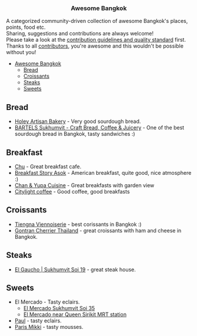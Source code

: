 <h3 align="center">Awesome Bangkok</h3>

A categorized community-driven collection of awesome Bangkok's places, points, food etc.  
Sharing, suggestions and contributions are always welcome!  
Please take a look at the [contribution guidelines and quality standard](https://github.com/jakshi/awesome-bangkok/blob/master/CONTRIBUTING.md) first.  
Thanks to all [contributors](https://github.com/jakshi/awesome-bangkok/graphs/contributors), you're awesome and this wouldn't be possible without you!

* [Awesome Bangkok](#awesome-bangkok)
  * [Bread](#bread)
  * [Croissants](#croissants)
  * [Steaks](#steaks)
  * [Sweets](#sweets)

## Bread

* [Holey Artisan Bakery](https://g.page/HoleyS31?share) - Very good sourdough bread.
* [BARTELS Sukhumvit - Craft Bread, Coffee & Juicery](https://goo.gl/maps/NdvvoLbU6BMQxUoN8) - One of the best sourdough bread in Bangkok, tasty sandwiches :)

## Breakfast

* [Chu](https://goo.gl/maps/8VJ73tpzH2cQLB549) - Great breakfast cafe.
* [Breakfast Story Asok](https://goo.gl/maps/riwZpyMRZ7QQqW7r7) - American breakfast, quite good, nice atmosphere :)
* [Chan & Yupa Cuisine](https://goo.gl/maps/gd28zRfZ5dAdsuYZ8) - Great breakfasts with garden view
* [Citylight coffee](https://goo.gl/maps/ZAnukmSFe2mbug4H7) - Good coffee, good breakfasts

## Croissants

* [Tiengna Viennoiserie](https://goo.gl/maps/exSTwXPPZfGBzoWD6) - best corissants in Bangkok :)
* [Gontran Cherrier Thailand](https://www.facebook.com/GontranCherrierThailand/) - great croissants with ham and cheese in Bangkok.

## Steaks

* [El Gaucho | Sukhumvit Soi 19](https://maps.app.goo.gl/bhzqE9kGXL6fpBgK9) - great steak house.

## Sweets

* El Mercado - Tasty eclairs.
  * [El Mercado Sukhumvit Soi 35](https://maps.app.goo.gl/LEKXAVGy6twQH1oK7)
  * [El Mercado near Queen Sirikit MRT station](https://maps.app.goo.gl/sHr1mqzHEEhpfgNp7)
* [Paul](https://th-th.facebook.com/paul1889.thailand) - tasty eclairs.
* [Paris Mikki](https://www.facebook.com/ParisMikki/) - tasty mousses.
